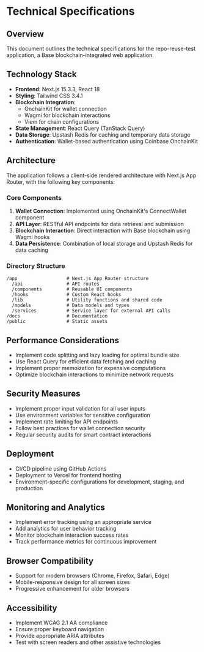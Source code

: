 # Technical Specifications

## Overview
This document outlines the technical specifications for the repo-reuse-test application, a Base blockchain-integrated web application.

## Technology Stack
- **Frontend**: Next.js 15.3.3, React 18
- **Styling**: Tailwind CSS 3.4.1
- **Blockchain Integration**: 
  - OnchainKit for wallet connection
  - Wagmi for blockchain interactions
  - Viem for chain configurations
- **State Management**: React Query (TanStack Query)
- **Data Storage**: Upstash Redis for caching and temporary data storage
- **Authentication**: Wallet-based authentication using Coinbase OnchainKit

## Architecture
The application follows a client-side rendered architecture with Next.js App Router, with the following key components:

### Core Components
1. **Wallet Connection**: Implemented using OnchainKit's ConnectWallet component
2. **API Layer**: RESTful API endpoints for data retrieval and submission
3. **Blockchain Interaction**: Direct interaction with Base blockchain using Wagmi hooks
4. **Data Persistence**: Combination of local storage and Upstash Redis for data caching

### Directory Structure
```
/app                  # Next.js App Router structure
  /api                # API routes
  /components         # Reusable UI components
  /hooks              # Custom React hooks
  /lib                # Utility functions and shared code
  /models             # Data models and types
  /services           # Service layer for external API calls
/docs                 # Documentation
/public               # Static assets
```

## Performance Considerations
- Implement code splitting and lazy loading for optimal bundle size
- Use React Query for efficient data fetching and caching
- Implement proper memoization for expensive computations
- Optimize blockchain interactions to minimize network requests

## Security Measures
- Implement proper input validation for all user inputs
- Use environment variables for sensitive configuration
- Implement rate limiting for API endpoints
- Follow best practices for wallet connection security
- Regular security audits for smart contract interactions

## Deployment
- CI/CD pipeline using GitHub Actions
- Deployment to Vercel for frontend hosting
- Environment-specific configurations for development, staging, and production

## Monitoring and Analytics
- Implement error tracking using an appropriate service
- Add analytics for user behavior tracking
- Monitor blockchain interaction success rates
- Track performance metrics for continuous improvement

## Browser Compatibility
- Support for modern browsers (Chrome, Firefox, Safari, Edge)
- Mobile-responsive design for all screen sizes
- Progressive enhancement for older browsers

## Accessibility
- Implement WCAG 2.1 AA compliance
- Ensure proper keyboard navigation
- Provide appropriate ARIA attributes
- Test with screen readers and other assistive technologies

